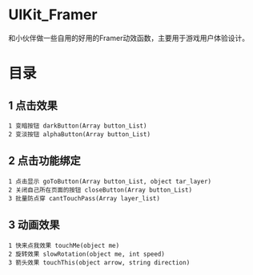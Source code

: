 # UIKit_Framer
和小伙伴做一些自用的好用的Framer动效函数，主要用于游戏用户体验设计。

# 目录

## 1 点击效果
    1 变暗按钮 darkButton(Array button_List)
    2 变淡按钮 alphaButton(Array button_List)

## 2 点击功能绑定
    1 点击显示 goToButton(Array button_List, object tar_layer)
    2 关闭自己所在页面的按钮 closeButton(Array button_List)
    3 批量防点穿 cantTouchPass(Array layer_list)

## 3 动画效果
    1 快来点我效果 touchMe(object me)
    2 旋转效果 slowRotation(object me, int speed)
    3 箭头效果 touchThis(object arrow, string direction)
